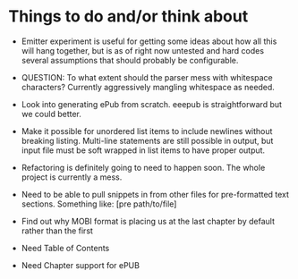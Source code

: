 # Things to do and/or think about
  
* Emitter experiment is useful for getting some ideas about how all this will
  hang together, but is as of right now untested and hard codes several
  assumptions that should probably be configurable.

* QUESTION: To what extent should the parser mess with whitespace characters?
  Currently aggressively mangling whitespace as needed.

* Look into generating ePub from scratch. eeepub is straightforward but we could
  better.

* Make it possible for unordered list items to include newlines without
  breaking listing. Multi-line statements are still possible in output, but
  input file must be soft wrapped in list items to have proper output.

* Refactoring is definitely going to need to happen soon. The whole project is
  currently a mess.

* Need to be able to pull snippets in from other files for pre-formatted text
  sections.  Something like:  [pre path/to/file]

* Find out why MOBI format is placing us at the last chapter by default rather
  than the first

* Need Table of Contents

* Need Chapter support for ePUB
